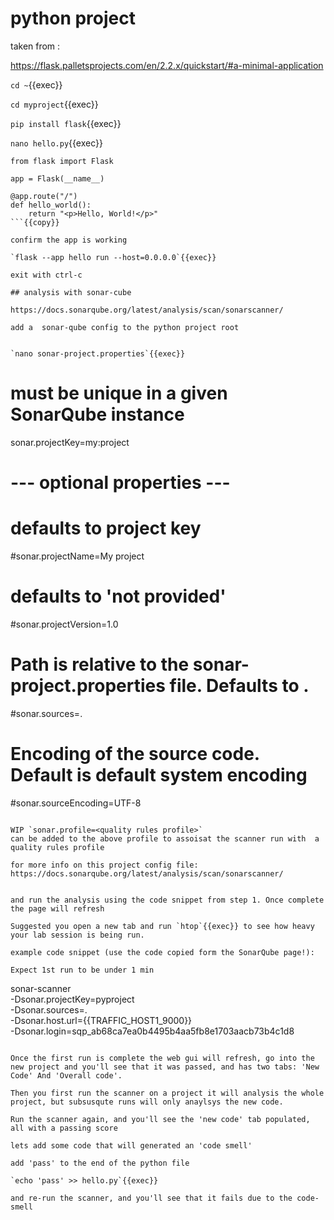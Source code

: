 # python project


taken from :

https://flask.palletsprojects.com/en/2.2.x/quickstart/#a-minimal-application

`cd ~`{{exec}}

`cd myproject`{{exec}}

`pip install flask`{{exec}}

`nano hello.py`{{exec}}

```
from flask import Flask

app = Flask(__name__)

@app.route("/")
def hello_world():
    return "<p>Hello, World!</p>"
```{{copy}}

confirm the app is working

`flask --app hello run --host=0.0.0.0`{{exec}}

exit with ctrl-c

## analysis with sonar-cube

https://docs.sonarqube.org/latest/analysis/scan/sonarscanner/

add a  sonar-qube config to the python project root


`nano sonar-project.properties`{{exec}}

```
# must be unique in a given SonarQube instance
sonar.projectKey=my:project

# --- optional properties ---

# defaults to project key
#sonar.projectName=My project
# defaults to 'not provided'
#sonar.projectVersion=1.0

# Path is relative to the sonar-project.properties file. Defaults to .
#sonar.sources=.

# Encoding of the source code. Default is default system encoding
#sonar.sourceEncoding=UTF-8
```{{copy}}

WIP `sonar.profile=<quality rules profile>`
can be added to the above profile to assoisat the scanner run with  a quality rules profile

for more info on this project config file: https://docs.sonarqube.org/latest/analysis/scan/sonarscanner/


and run the analysis using the code snippet from step 1. Once complete the page will refresh

Suggested you open a new tab and run `htop`{{exec}} to see how heavy your lab session is being run.

example code snippet (use the code copied form the SonarQube page!):

Expect 1st run to be under 1 min

```
sonar-scanner \
  -Dsonar.projectKey=pyproject \
  -Dsonar.sources=. \
  -Dsonar.host.url={{TRAFFIC_HOST1_9000}} \
  -Dsonar.login=sqp_ab68ca7ea0b4495b4aa5fb8e1703aacb73b4c1d8
```

Once the first run is complete the web gui will refresh, go into the new project and you'll see that it was passed, and has two tabs: 'New Code' And 'Overall code'.

Then you first run the scanner on a project it will analysis the whole project, but subsusqute runs will only anaylsys the new code.

Run the scanner again, and you'll see the 'new code' tab populated, all with a passing score

lets add some code that will generated an 'code smell'

add 'pass' to the end of the python file

`echo 'pass' >> hello.py`{{exec}}

and re-run the scanner, and you'll see that it fails due to the code-smell
